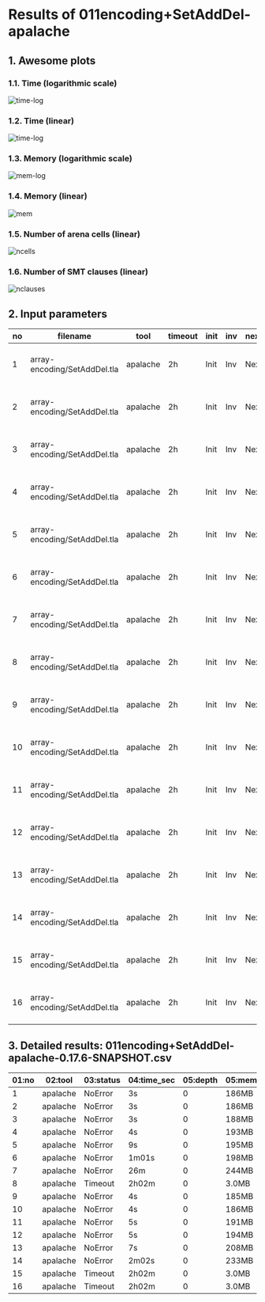 # Results of 011encoding+SetAddDel-apalache


## 1. Awesome plots

### 1.1. Time (logarithmic scale)

![time-log](011encoding+SetAddDel-apalache-time-log.svg "Time Log")

### 1.2. Time (linear)

![time-log](011encoding+SetAddDel-apalache-time.svg "Time Log")

### 1.3. Memory (logarithmic scale)

![mem-log](011encoding+SetAddDel-apalache-mem-log.svg "Memory Log")

### 1.4. Memory (linear)

![mem](011encoding+SetAddDel-apalache-mem.svg "Memory Log")

### 1.5. Number of arena cells (linear)

![ncells](011encoding+SetAddDel-apalache-ncells.svg "Number of arena cells")

### 1.6. Number of SMT clauses (linear)

![nclauses](011encoding+SetAddDel-apalache-nclauses.svg "Number of SMT clauses")

## 2. Input parameters

no  |  filename                      |  tool      |  timeout  |  init  |  inv  |  next  |  args
----|--------------------------------|------------|-----------|--------|-------|--------|-----------------------------------------------------
1   |  array-encoding/SetAddDel.tla  |  apalache  |  2h       |  Init  |  Inv  |  Next  |  --smt-encoding=arrays --length=0 --cinit=CInit0
2   |  array-encoding/SetAddDel.tla  |  apalache  |  2h       |  Init  |  Inv  |  Next  |  --smt-encoding=arrays --length=2 --cinit=CInit2
3   |  array-encoding/SetAddDel.tla  |  apalache  |  2h       |  Init  |  Inv  |  Next  |  --smt-encoding=arrays --length=4 --cinit=CInit4
4   |  array-encoding/SetAddDel.tla  |  apalache  |  2h       |  Init  |  Inv  |  Next  |  --smt-encoding=arrays --length=6 --cinit=CInit6
5   |  array-encoding/SetAddDel.tla  |  apalache  |  2h       |  Init  |  Inv  |  Next  |  --smt-encoding=arrays --length=8 --cinit=CInit8
6   |  array-encoding/SetAddDel.tla  |  apalache  |  2h       |  Init  |  Inv  |  Next  |  --smt-encoding=arrays --length=10 --cinit=CInit10
7   |  array-encoding/SetAddDel.tla  |  apalache  |  2h       |  Init  |  Inv  |  Next  |  --smt-encoding=arrays --length=12 --cinit=CInit12
8   |  array-encoding/SetAddDel.tla  |  apalache  |  2h       |  Init  |  Inv  |  Next  |  --smt-encoding=arrays --length=14 --cinit=CInit14
9   |  array-encoding/SetAddDel.tla  |  apalache  |  2h       |  Init  |  Inv  |  Next  |  --smt-encoding=oopsla19 --length=0 --cinit=CInit0
10  |  array-encoding/SetAddDel.tla  |  apalache  |  2h       |  Init  |  Inv  |  Next  |  --smt-encoding=oopsla19 --length=2 --cinit=CInit2
11  |  array-encoding/SetAddDel.tla  |  apalache  |  2h       |  Init  |  Inv  |  Next  |  --smt-encoding=oopsla19 --length=4 --cinit=CInit4
12  |  array-encoding/SetAddDel.tla  |  apalache  |  2h       |  Init  |  Inv  |  Next  |  --smt-encoding=oopsla19 --length=6 --cinit=CInit6
13  |  array-encoding/SetAddDel.tla  |  apalache  |  2h       |  Init  |  Inv  |  Next  |  --smt-encoding=oopsla19 --length=8 --cinit=CInit8
14  |  array-encoding/SetAddDel.tla  |  apalache  |  2h       |  Init  |  Inv  |  Next  |  --smt-encoding=oopsla19 --length=10 --cinit=CInit10
15  |  array-encoding/SetAddDel.tla  |  apalache  |  2h       |  Init  |  Inv  |  Next  |  --smt-encoding=oopsla19 --length=12 --cinit=CInit12
16  |  array-encoding/SetAddDel.tla  |  apalache  |  2h       |  Init  |  Inv  |  Next  |  --smt-encoding=oopsla19 --length=14 --cinit=CInit14

## 3. Detailed results: 011encoding+SetAddDel-apalache-0.17.6-SNAPSHOT.csv

01:no  |  02:tool   |  03:status  |  04:time_sec  |  05:depth  |  05:mem_kb  |  10:ninit_trans  |  11:ninit_trans  |  12:ncells  |  13:nclauses  |  14:navg_clause_len
-------|------------|-------------|---------------|------------|-------------|------------------|------------------|-------------|---------------|--------------------
1      |  apalache  |  NoError    |  3s           |  0         |  186MB      |  0               |  0               |  4.0        |  3.0          |  4.0
2      |  apalache  |  NoError    |  3s           |  0         |  186MB      |  0               |  0               |  31         |  37           |  10
3      |  apalache  |  NoError    |  3s           |  0         |  188MB      |  0               |  0               |  73         |  98           |  12
4      |  apalache  |  NoError    |  4s           |  0         |  193MB      |  0               |  0               |  123        |  179          |  14
5      |  apalache  |  NoError    |  9s           |  0         |  195MB      |  0               |  0               |  181        |  280          |  15
6      |  apalache  |  NoError    |  1m01s        |  0         |  198MB      |  0               |  0               |  247        |  401          |  16
7      |  apalache  |  NoError    |  26m          |  0         |  244MB      |  0               |  0               |  321        |  542          |  16
8      |  apalache  |  Timeout    |  2h02m        |  0         |  3.0MB      |  0               |  0               |  371        |  658          |  17
9      |  apalache  |  NoError    |  4s           |  0         |  185MB      |  0               |  0               |  5.0        |  5.0          |  5.0
10     |  apalache  |  NoError    |  4s           |  0         |  186MB      |  0               |  0               |  51         |  61           |  12
11     |  apalache  |  NoError    |  5s           |  0         |  191MB      |  0               |  0               |  139        |  172          |  17
12     |  apalache  |  NoError    |  5s           |  0         |  194MB      |  0               |  0               |  259        |  327          |  22
13     |  apalache  |  NoError    |  7s           |  0         |  208MB      |  0               |  0               |  411        |  526          |  27
14     |  apalache  |  NoError    |  2m02s        |  0         |  233MB      |  0               |  0               |  595        |  769          |  32
15     |  apalache  |  Timeout    |  2h02m        |  0         |  3.0MB      |  0               |  0               |  730        |  962          |  36
16     |  apalache  |  Timeout    |  2h02m        |  0         |  3.0MB      |  0               |  0               |  776        |  1.0K         |  37
